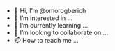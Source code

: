 - 👋 Hi, I’m @omorogberich
- 👀 I’m interested in ...
- 🌱 I’m currently learning ...
- 💞️ I’m looking to collaborate on ...
- 📫 How to reach me ...

<!---
omorogberich/omorogberich is a ✨ special ✨ repository because its `README.md` (this file) appears on your GitHub profile.
You can click the Preview link to take a look at your changes.
--->
